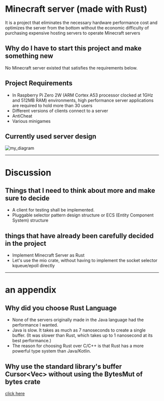 # Minecraft server (made with Rust)
It is a project that eliminates the necessary hardware performance cost and optimizes the server from the bottom without the economic difficulty of purchasing expensive hosting servers to operate Minecraft servers

## Why do I have to start this project and make something new
No Minecraft server existed that satisfies the requirements below.

## Project Requirements
- In Raspberry Pi Zero 2W (ARM Cortex A53 processor clocked at 1GHz and 512MB RAM) environments, high performance server applications are required to hold more than 30 users
- Different versions of clients connect to a server
- AntiCheat
- Various minigames

## Currently used server design
![my_diagram](https://github.com/Bruce0203/minecraft-server-rs/assets/56539682/0f3c4cdb-71ec-4717-901a-90422650bacd)

---

# Discussion 

## Things that I need to think about more and make sure to decide 
- A client for testing shall be implemented.
- Pluggable selector pattern design structure or ECS (Entity Component System) structure

## things that have already been carefully decided in the project 
- Implement Minecraft Server as Rust
- Let's use the mio crate, without having to implement the socket selector kqueue/epoll directly 

---

# an appendix 

## Why did you choose Rust Language
- None of the servers originally made in the Java language had the performance I wanted.
- Java is slow. It takes as much as 7 nanoseconds to create a single buffer. (It was slower than Rust, which takes up to 1 nanosecond at its best performance.)
- The reason for choosing Rust over C/C++ is that Rust has a more powerful type system than Java/Kotlin.

## Why use the standard library's buffer Cursor<Vec<u8>> without using the BytesMut of bytes crate
[click here](https://github.com/Bruce0203/BytesMut_vs_Cursor_Vec_benchmark)


